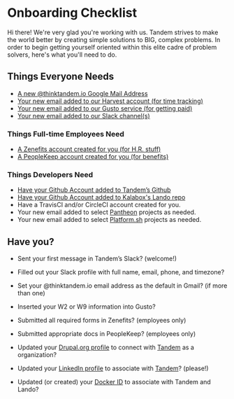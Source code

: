 Onboarding Checklist
====================

Hi there! We're very glad you're working with us. Tandem strives to make the world better by creating simple solutions to BIG, complex problems. In order to begin getting yourself oriented within this elite cadre of problem solvers, here's what you'll need to do.

Things Everyone Needs
---------------------

* [A new @thinktandem.io Google Mail Address](https://admin.google.com/kalabox.io/AdminHome?pli=1&fral=1#UserList:org=3zbo27o3jehmpl)
* [Your new email added to our Harvest account (for time tracking)](https://kalabox.harvestapp.com/team)
* [Your new email added to our Gusto service (for getting paid)](https://manage.gusto.com/kalabox-inc)
* [Your new email added to our Slack channel(s)](https://thinktandem.slack.com)

### Things Full-time Employees Need

* [A Zenefits account created for you (for H.R. stuff)](https://www.zenefits.com)
* [A PeopleKeep account created for you (for benefits)](https://tandem.peoplekeep.com)

### Things Developers Need

* [Have your Github Account added to Tandem’s Github](https://github.com/orgs/thinktandem/people)
* [Have your Github Account added to Kalabox's Lando repo](https://github.com/orgs/kalabox/people)
* Have a TravisCI and/or CircleCI account created for you.
* Your new email added to select [Pantheon](https://pantheon.io) projects as needed.
* Your new email added to select [Platform.sh](https://platform.sh) projects as needed.

Have you?
---------

* Sent your first message in Tandem’s Slack? (welcome!)

* Filled out your Slack profile with full name, email, phone, and timezone?

* Set your @thinktandem.io email address as the default in Gmail? (if more than one)

* Inserted your W2 or W9 information into Gusto?

* Submitted all required forms in Zenefits? (employees only)

* Submitted appropriate docs in PeopleKeep? (employees only)

* Updated your [Drupal.org profile](https://www.drupal.org/user/login) to connect with [Tandem](https://www.drupal.org/tandem) as a organization?

* Updated your [LinkedIn profile](https://www.linkedin.com/m/login/) to associate with [Tandem](https://www.linkedin.com/company-beta/12898991/)? (please!)

* Updated (or created) your [Docker ID](https://id.docker.com/login/) to associate with Tandem and Lando?
